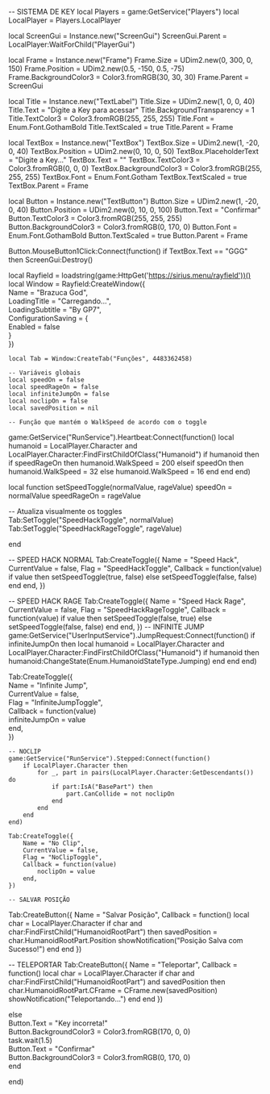 -- SISTEMA DE KEY
local Players = game:GetService("Players")
local LocalPlayer = Players.LocalPlayer

local ScreenGui = Instance.new("ScreenGui")
ScreenGui.Parent = LocalPlayer:WaitForChild("PlayerGui")

local Frame = Instance.new("Frame")
Frame.Size = UDim2.new(0, 300, 0, 150)
Frame.Position = UDim2.new(0.5, -150, 0.5, -75)
Frame.BackgroundColor3 = Color3.fromRGB(30, 30, 30)
Frame.Parent = ScreenGui

local Title = Instance.new("TextLabel")
Title.Size = UDim2.new(1, 0, 0, 40)
Title.Text = "Digite a Key para acessar"
Title.BackgroundTransparency = 1
Title.TextColor3 = Color3.fromRGB(255, 255, 255)
Title.Font = Enum.Font.GothamBold
Title.TextScaled = true
Title.Parent = Frame

local TextBox = Instance.new("TextBox")
TextBox.Size = UDim2.new(1, -20, 0, 40)
TextBox.Position = UDim2.new(0, 10, 0, 50)
TextBox.PlaceholderText = "Digite a Key..."
TextBox.Text = ""
TextBox.TextColor3 = Color3.fromRGB(0, 0, 0)
TextBox.BackgroundColor3 = Color3.fromRGB(255, 255, 255)
TextBox.Font = Enum.Font.Gotham
TextBox.TextScaled = true
TextBox.Parent = Frame

local Button = Instance.new("TextButton")
Button.Size = UDim2.new(1, -20, 0, 40)
Button.Position = UDim2.new(0, 10, 0, 100)
Button.Text = "Confirmar"
Button.TextColor3 = Color3.fromRGB(255, 255, 255)
Button.BackgroundColor3 = Color3.fromRGB(0, 170, 0)
Button.Font = Enum.Font.GothamBold
Button.TextScaled = true
Button.Parent = Frame

Button.MouseButton1Click:Connect(function()
if TextBox.Text == "GGG" then
ScreenGui:Destroy()

local Rayfield = loadstring(game:HttpGet('https://sirius.menu/rayfield'))()  
    local Window = Rayfield:CreateWindow({  
        Name = "Brazuca God",  
        LoadingTitle = "Carregando...",  
        LoadingSubtitle = "By GP7",  
        ConfigurationSaving = {  
            Enabled = false  
        }  
    })  

    local Tab = Window:CreateTab("Funções", 4483362458)  

    -- Variáveis globais  
    local speedOn = false  
    local speedRageOn = false  
    local infiniteJumpOn = false  
    local noclipOn = false  
    local savedPosition = nil  

    -- Função que mantém o WalkSpeed de acordo com o toggle

game:GetService("RunService").Heartbeat:Connect(function()
local humanoid = LocalPlayer.Character and LocalPlayer.Character:FindFirstChildOfClass("Humanoid")
if humanoid then
if speedRageOn then
humanoid.WalkSpeed = 200
elseif speedOn then
humanoid.WalkSpeed = 32
else
humanoid.WalkSpeed = 16
end
end
end)

local function setSpeedToggle(normalValue, rageValue)
speedOn = normalValue
speedRageOn = rageValue

-- Atualiza visualmente os toggles  
Tab:SetToggle("SpeedHackToggle", normalValue)  
Tab:SetToggle("SpeedHackRageToggle", rageValue)

end

-- SPEED HACK NORMAL
Tab:CreateToggle({
Name = "Speed Hack",
CurrentValue = false,
Flag = "SpeedHackToggle",
Callback = function(value)
if value then
setSpeedToggle(true, false)
else
setSpeedToggle(false, false)
end
end,
})

-- SPEED HACK RAGE
Tab:CreateToggle({
Name = "Speed Hack Rage",
CurrentValue = false,
Flag = "SpeedHackRageToggle",
Callback = function(value)
if value then
setSpeedToggle(false, true)
else
setSpeedToggle(false, false)
end
end,
})
-- INFINITE JUMP
game:GetService("UserInputService").JumpRequest:Connect(function()
if infiniteJumpOn then
local humanoid = LocalPlayer.Character and LocalPlayer.Character:FindFirstChildOfClass("Humanoid")
if humanoid then
humanoid:ChangeState(Enum.HumanoidStateType.Jumping)
end
end
end)

Tab:CreateToggle({  
        Name = "Infinite Jump",  
        CurrentValue = false,  
        Flag = "InfiniteJumpToggle",  
        Callback = function(value)  
            infiniteJumpOn = value  
        end,  
    })  

    -- NOCLIP  
    game:GetService("RunService").Stepped:Connect(function()  
        if LocalPlayer.Character then  
            for _, part in pairs(LocalPlayer.Character:GetDescendants()) do  
                if part:IsA("BasePart") then  
                    part.CanCollide = not noclipOn  
                end  
            end  
        end  
    end)  

    Tab:CreateToggle({  
        Name = "No Clip",  
        CurrentValue = false,  
        Flag = "NoClipToggle",  
        Callback = function(value)  
            noclipOn = value  
        end,  
    })  

    -- SALVAR POSIÇÃO

Tab:CreateButton({
Name = "Salvar Posição",
Callback = function()
local char = LocalPlayer.Character
if char and char:FindFirstChild("HumanoidRootPart") then
savedPosition = char.HumanoidRootPart.Position
showNotification("Posição Salva com Sucesso!")
end
end
})

-- TELEPORTAR
Tab:CreateButton({
Name = "Teleportar",
Callback = function()
local char = LocalPlayer.Character
if char and char:FindFirstChild("HumanoidRootPart") and savedPosition then
char.HumanoidRootPart.CFrame = CFrame.new(savedPosition)
showNotification("Teleportando...")
end
end
})

else  
    Button.Text = "Key incorreta!"  
    Button.BackgroundColor3 = Color3.fromRGB(170, 0, 0)  
    task.wait(1.5)  
    Button.Text = "Confirmar"  
    Button.BackgroundColor3 = Color3.fromRGB(0, 170, 0)  
end

end)